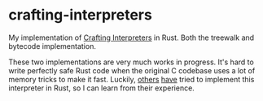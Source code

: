 # crafting-interpreters

My implementation of [Crafting Interpreters](https://craftinginterpreters.com) in Rust. Both the treewalk and bytecode implementation.

These two implementations are very much works in progress. It's hard to write perfectly safe Rust code when the original C codebase uses a lot of memory tricks to make it fast. Luckily, [others](https://rust-hosted-langs.github.io/book/introduction.html) [have](https://ceronman.com/2021/07/22/my-experience-crafting-an-interpreter-with-rust/) tried to implement this interpreter in Rust, so I can learn from their experience.
